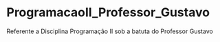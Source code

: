 # ProgramacaoII_Professor_Gustavo
Referente a Disciplina Programação II sob a batuta do Professor Gustavo
